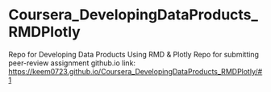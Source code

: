 # Coursera_DevelopingDataProducts_RMDPlotly
Repo for Developing Data Products Using RMD &amp; Plotly
Repo for submitting peer-review assignment github.io link: https://keem0723.github.io/Coursera_DevelopingDataProducts_RMDPlotly/#1
